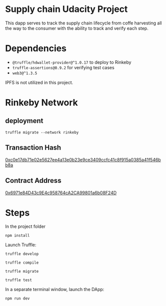 # Supply chain Udacity Project

This dapp serves to track the supply chain lifecycle from coffe harvesting all the way to the consumer with the ability to track and verify each step.



# Dependencies

- `@truffle/hdwallet-provider@^1.0.17` to deploy to Rinkeby
- `truffle-assertions@0.9.2` for verifying test cases
- `web3@^1.3.5` 

IPFS is not utilized in this project.

# Rinkeby Network

## deployment
```
truffle migrate --network rinkeby
```

## Transaction Hash

[0xc0e17db71e02e5627ee4a13e0b23e9ce3409ccfc41c8f915a0385a41f546bb8a](https://rinkeby.etherscan.io/tx/0xc0e17db71e02e5627ee4a13e0b23e9ce3409ccfc41c8f915a0385a41f546bb8a)

## Contract Address

[0x6971e84D43c9E4c958764cA2CA99801a6b08F24D](https://rinkeby.etherscan.io/address/0x6971e84D43c9E4c958764cA2CA99801a6b08F24D)


# Steps

In the project folder

```
npm install
```

Launch Truffle:

```
truffle develop
```

```
truffle compile
```

```
truffle migrate
```

```
truffle test
```

In a separate terminal window, launch the DApp:

```
npm run dev